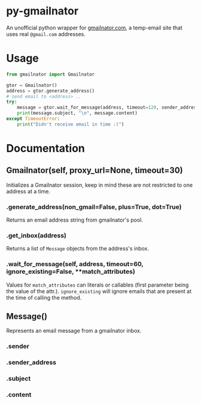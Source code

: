 # py-gmailnator
 
An unofficial python wrapper for [gmailnator.com](https://gmailnator.com/), a temp-email site that uses real `@gmail.com` addresses.

# Usage
```python
from gmailnator import Gmailnator

gtor = Gmailnator()
address = gtor.generate_address()
# send email to <address> ..
try:
    message = gtor.wait_for_message(address, timeout=120, sender_address="something@somewhere.org")
    print(message.subject, "\n", message.content)
except TimeoutError:
    print("Didn't receive email in time :(")
```

# Documentation

## Gmailnator(self, proxy_url=None, timeout=30)
Initializes a Gmailnator session, keep in mind these are not restricted to one address at a time.

### .generate_address(non_gmail=False, plus=True, dot=True)
Returns an email address string from gmailnator's pool.

### .get_inbox(address)
Returns a list of `Message` objects from the address's inbox.

### .wait_for_message(self, address, timeout=60, ignore_existing=False, **match_attributes)
Values for `match_attributes` can literals or callables (first parameter being the value of the attr.). `ignore_existing` will ignore emails that are present at the time of calling the method.

## Message()
Represents an email message from a gmailnator inbox.

### .sender

### .sender_address

### .subject

### .content
